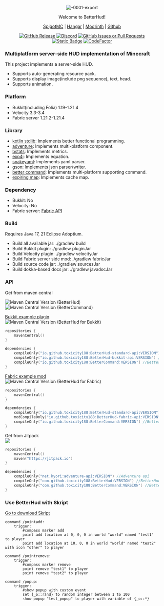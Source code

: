 <div align="center">  

![-0001-export](https://github.com/toxicity188/BetterHud/assets/114675706/ccbf4bd3-9133-44ee-b277-985eae4349ae)

Welcome to BetterHud!

[SpigotMC](https://www.spigotmc.org/resources/115559/) | [Hangar](https://hangar.papermc.io/toxicity188/BetterHud) | [Modrinth](https://modrinth.com/plugin/betterhud2) | [Github](https://github.com/toxicity188/BetterHud)

[![GitHub Release](https://img.shields.io/github/v/release/toxicity188/BetterHud?display_name=release&style=for-the-badge&logo=kotlin)](https://github.com/toxicity188/BetterHud/releases/latest)
[![Discord](https://img.shields.io/badge/Discord-%235865F2.svg?style=for-the-badge&logo=discord&logoColor=white)](https://discord.com/invite/rePyFESDbk)
[![GitHub Issues or Pull Requests](https://img.shields.io/github/issues/toxicity188/BetterHud?style=for-the-badge&logo=github)](https://github.com/toxicity188/BetterHud/issues)
[![Static Badge](https://img.shields.io/badge/WIKI-blue?style=for-the-badge)](https://github.com/toxicity188/BetterHud/wiki)
[![CodeFactor](https://www.codefactor.io/repository/github/toxicity188/betterhud/badge/master?style=for-the-badge)](https://www.codefactor.io/repository/github/toxicity188/betterhud/overview/master)

</div>

### Multiplatform server-side HUD implementation of Minecraft
This project implements a server-side HUD.

- Supports auto-generating resource pack.
- Supports display image(include png sequence), text, head.
- Supports animation.

### Platform
- Bukkit(including Folia) 1.19-1.21.4
- Velocity 3.3-3.4
- Fabric server 1.21.2-1.21.4

### Library
- [kotlin stdlib](https://github.com/JetBrains/kotlin): Implements better functional programming.
- [adventure](https://github.com/KyoriPowered/adventure): Implements multi-platform component.
- [bstats](https://bstats.org/getting-started/include-metrics): Implements metrics.
- [exp4j](https://github.com/fasseg/exp4j): Implements equation.
- [snakeyaml](https://github.com/snakeyaml/snakeyaml): Implements yaml parser.
- [gson](https://github.com/google/gson): Implements json parser/writer.
- [better command](https://github.com/toxicity188/BetterCommand): Implements multi-platform supporting command.
- [expiring map](https://github.com/jhalterman/expiringmap): Implements cache map.


### Dependency
- Bukkit: No
- Velocity: No
- Fabric server: [Fabric API](https://modrinth.com/mod/fabric-api)

### Build
Requires Java 17, 21 Eclipse Adoptium.

- Build all available jar: ./gradlew build  
- Build Bukkit plugin: ./gradlew pluginJar
- Build Velocity plugin: ./gradlew velocityJar
- Build Fabric server side mod: ./gradlew fabricJar  
- Build source code jar: ./gradlew sourcesJar  
- Build dokka-based docs jar: ./gradlew javadocJar

### API
Get from maven central

![Maven Central Version](https://img.shields.io/maven-central/v/io.github.toxicity188/BetterHud-standard-api?style=for-the-badge) (BetterHud)  
![Maven Central Version](https://img.shields.io/maven-central/v/io.github.toxicity188/BetterCommand?style=for-the-badge) (BetterCommand)

[Bukkit example plugin](https://github.com/toxicity188/BetterHud-MMOCore)  
![Maven Central Version](https://img.shields.io/maven-central/v/io.github.toxicity188/BetterHud-bukkit-api) (BetterHud for Bukkit)
``` kotlin
repositories {
    mavenCentral()
}

dependencies {
    compileOnly("io.github.toxicity188:BetterHud-standard-api:VERSION") //Standard api
    compileOnly("io.github.toxicity188:BetterHud-bukkit-api:VERSION") //Platform api
    compileOnly("io.github.toxicity188:BetterCommand:VERSION") //BetterCommand library
}
```

[Fabric example mod](https://github.com/toxicity188/betterhud-fabric-example)  
![Maven Central Version](https://img.shields.io/maven-central/v/io.github.toxicity188/BetterHud-fabric-api) (BetterHud for Fabric)
``` kotlin
repositories {
    mavenCentral()
}

dependencies {
    compileOnly("io.github.toxicity188:BetterHud-standard-api:VERSION") //Standard api
    modCompileOnly("io.github.toxicity188:BetterHud-fabric-api:VERSION") //Platform api
    compileOnly("io.github.toxicity188:BetterCommand:VERSION") //BetterCommand library
}
```

Get from Jitpack  
[![](https://jitpack.io/v/toxicity188/BetterHud.svg)](https://jitpack.io/#toxicity188/BetterHud)
``` kotlin
repositories {
    mavenCentral()
    maven("https://jitpack.io")
}

dependencies {
    compileOnly("net.kyori:adventure-api:VERSION") //Adventure api
    compileOnly("com.github.toxicity188:BetterHud:VERSION") //BetterHud
    compileOnly("com.github.toxicity188:BetterCommand:VERSION") //BetterCommand library
}
```

### Use BetterHud with Skript
[Go to download Skript](https://github.com/SkriptLang/Skript/releases)
```
command /pointadd:
    trigger:
        #compass marker add
        point add location at 0, 0, 0 in world "world" named "test1" to player
        point add location at 10, 0, 0 in world "world" named "test2" with icon "other" to player

command /pointremove:
    trigger:
        #compass marker remove
        point remove "test1" to player
        point remove "test2" to player

command /popup:
    trigger:
        #show popup with custom event
        set {_o::rand} to random integer between 1 to 100
        show popup "test_popup" to player with variable of {_o::*}
```